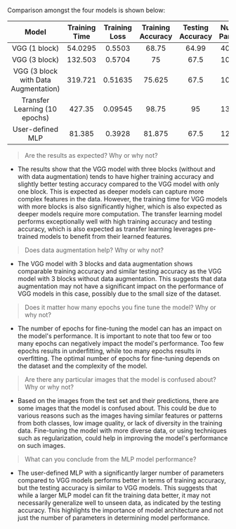Comparison amongst the four models is shown below:

<p align = "center">
  
   | **Model** | **Training Time** | **Training Loss** |  **Training Accuracy** | **Testing Accuracy** | **Number of Parameters** |
   |:-----------:|:-----------------:|:----------------:|:----------------------:| :-------------------:| :-----------------------:|
   |   VGG (1 block)        |      54.0295     |    0.5503   |     68.75      |      64.99     |   40961153    | 
   |   VGG (3 block)        |      132.503     |    0.5704   |     75     |      67.5     |   10333505    | 
   |   VGG (3 block with Data Augmentation)        |      319.721     |    0.51635   |     75.625     |      67.5     |   10333505    | 
   |   Transfer Learning (10 epochs)       |     427.35    |    0.09545   |     98.75     |      95     |   13800000    |
   |   User-defined MLP        |      81.385     |    0.3928   |     81.875     |      67.5     |   12372147    | 
</p>

> Are the results as expected? Why or why not?
- The results show that the VGG model with three blocks (without and with data augmentation) tends to have higher training accuracy and slightly better testing accuracy compared to the VGG model with only one block. This is expected as deeper models can capture more complex features in the data. However, the training time for VGG models with more blocks is also significantly higher, which is also expected as deeper models require more computation. The transfer learning model performs exceptionally well with high training accuracy and testing accuracy, which is also expected as transfer learning leverages pre-trained models to benefit from their learned features.
  
> Does data augmentation help? Why or why not?
- The VGG model with 3 blocks and data augmentation shows comparable training accuracy and similar testing accuracy as the VGG model with 3 blocks without data augmentation. This suggests that data augmentation may not have a significant impact on the performance of VGG models in this case, possibly due to the small size of the dataset.
  
> Does it matter how many epochs you fine tune the model? Why or why not?
- The number of epochs for fine-tuning the model can has an impact on the model's performance. It is important to note that too few or too many epochs can negatively impact the model's performance. Too few epochs results in underfitting, while too many epochs results in overfitting. The optimal number of epochs for fine-tuning depends on the dataset and the complexity of the model.

> Are there any particular images that the model is confused about? Why or why not?
- Based on the images from the test set and their predictions, there are some images that the model is confused about. This could be due to various reasons such as the images having similar features or patterns from both classes, low image quality, or lack of diversity in the training data. Fine-tuning the model with more diverse data, or using techniques such as regularization, could help in improving the model's performance on such images.

> What can you conclude from the MLP model performance?
- The user-defined MLP with a significantly larger number of parameters compared to VGG models performs better in terms of training accuracy, but the testing accuracy is similar to VGG models. This suggests that while a larger MLP model can fit the training data better, it may not necessarily generalize well to unseen data, as indicated by the testing accuracy. This highlights the importance of model architecture and not just the number of parameters in determining model performance.
